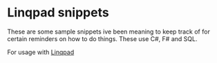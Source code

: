 # Linqpad snippets

These are some sample snippets ive been meaning to keep track of for certain reminders on how to do things. These use C#, F# and SQL.

For usage with [Linqpad](https://www.linqpad.net/)
